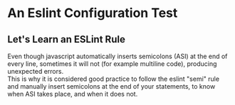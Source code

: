 # An Eslint Configuration Test

## Let's Learn an ESLint Rule

Even though javascript automatically inserts semicolons (ASI) at the end of every line,
sometimes it will not (for example multiline code), producing unexpected errors.<br>
This is why it is considered good practice to follow the eslint "semi" rule and manually insert semicolons at the end of your statements,
to know when ASI takes place, and when it does not.